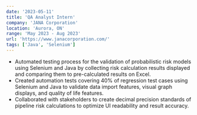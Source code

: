 ```yaml
---
date: '2023-05-11'
title: 'QA Analyst Intern'
company: 'JANA Corporation'
location: 'Aurora, ON'
range: 'May 2023 - Aug 2023'
url: 'https://www.janacorporation.com/'
tags: ['Java', 'Selenium']
---
```



- Automated testing process for the validation of probabilistic risk models using Selenium and Java by collecting risk calculation results displayed and comparing them to pre-calculated results on Excel.
- Created automation tests covering 40% of regression test cases using Selenium and Java to validate data import features, visual graph displays, and quality of life features.
- Collaborated with stakeholders to create decimal precision standards of pipeline risk calculations to optimize UI readability and result accuracy.
